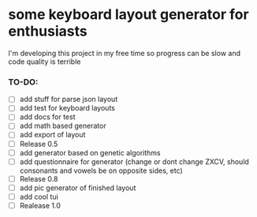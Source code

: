 # some keyboard layout generator for enthusiasts

I'm developing this project in my free time so progress can be slow and code quality is terrible

### TO-DO:
- [ ] add stuff for parse json layout
- [ ] add test for keyboard layouts
- [ ] add docs for test
- [ ] add math based generator
- [ ] add export of layout
- [ ] Release 0.5
- [ ] add generator based on genetic algorithms
- [ ] add questionnaire for generator (change or dont change ZXCV, should consonants and vowels be on opposite sides, etc)
- [ ] Release 0.8
- [ ] add pic generator of finished layout
- [ ] add cool tui
- [ ] Realease 1.0

